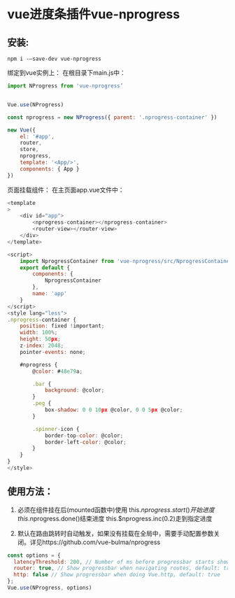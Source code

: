 # vue进度条插件vue-nprogress

## 安装:
```shell
npm i -—save-dev vue-nprogress
```


绑定到vue实例上：
在根目录下main.js中：

```javascript
import NProgress from 'vue-nprogress’


Vue.use(NProgress)

const nprogress = new NProgress({ parent: '.nprogress-container' })

new Vue({
    el: '#app',
    router,
    store,
    nprogress,
    template: '<App/>',
    components: { App }
})
```


页面挂载组件：
在主页面app.vue文件中：
```js
<template
>
    <div id="app">
        <nprogress-container></nprogress-container>
        <router-view></router-view>
    </div>
</template>

<script>
    import NprogressContainer from 'vue-nprogress/src/NprogressContainer'
    export default {
        components: {
            NprogressContainer
        },
        name: 'app'
    }
</script>
<style lang="less">
.nprogress-container {
    position: fixed !important;
    width: 100%;
    height: 50px;
    z-index: 2048;
    pointer-events: none;

    #nprogress {
        @color: #48e79a;

        .bar {
            background: @color;
        }
        .peg {
            box-shadow: 0 0 10px @color, 0 0 5px @color;
        }

        .spinner-icon {
            border-top-color: @color;
            border-left-color: @color;
        }
    }
}
</style>
```



## 使用方法：

1. 必须在组件挂在后(mounted函数中)使用
this.$nprogress.start()开始进度
this.$nprogress.done()结束进度
this.$nprogress.inc(0.2)走到指定进度

2. 默认在路由跳转时自动触发，如果没有挂载在全局中，需要手动配置参数关闭。详见https://github.com/vue-bulma/nprogress

```javascript
const options = {
  latencyThreshold: 200, // Number of ms before progressbar starts showing, default: 100,
  router: true, // Show progressbar when navigating routes, default: true
  http: false // Show progressbar when doing Vue.http, default: true
};
Vue.use(NProgress, options)
```



